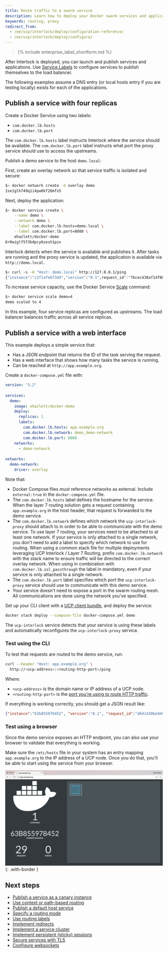 ```yaml
---
title: Route traffic to a swarm service
description: Learn how to deploy your Docker swarm services and applications
keywords: routing, proxy
redirect_from:
  - /ee/ucp/interlock/deploy/configuration-reference/
  - /ee/ucp/interlock/deploy/configure/
---
```


>{% include enterprise_label_shortform.md %}

After Interlock is deployed, you can launch and publish services and applications.
Use [Service Labels](/engine/reference/commandline/service_create/#set-metadata-on-a-service--l-label)
to configure services to publish themselves to the load balancer.

The following examples assume a DNS entry (or local hosts entry if you are testing locally) exists
for each of the applications.

## Publish a service with four replicas
Create a Docker Service using two labels:

- `com.docker.lb.hosts`
- `com.docker.lb.port`

The `com.docker.lb.hosts` label instructs Interlock where the service should be available.
The `com.docker.lb.port` label instructs what port the proxy service should use to access
the upstreams.

Publish a demo service to the host `demo.local`:

First, create an overlay network so that service traffic is isolated and secure:

```bash
$> docker network create -d overlay demo
1se1glh749q1i4pw0kf26mfx5
```

Next, deploy the application:

```bash
$> docker service create \
    --name demo \
    --network demo \
    --label com.docker.lb.hosts=demo.local \
    --label com.docker.lb.port=8080 \
    ehazlett/docker-demo
6r0wiglf5f3bdpcy6zesh1pzx
```

Interlock detects when the service is available and publishes it. After tasks are running
and the proxy service is updated, the application is available via `http://demo.local`.

```bash
$> curl -s -H "Host: demo.local" http://127.0.0.1/ping
{"instance":"c2f1afe673d4","version":"0.1",request_id":"7bcec438af14f8875ffc3deab9215bc5"}
```

To increase service capacity, use the Docker Service [Scale](https://docs.docker.com/engine/swarm/swarm-tutorial/scale-service/) command:

```bash
$> docker service scale demo=4
demo scaled to 4
```

In this example, four service replicas are configured as upstreams.  The load balancer balances traffic
across all service replicas.

## Publish a service with a web interface
This example deploys a simple service that:

* Has a JSON endpoint that returns the ID of the task serving the request.
* Has a web interface that shows how many tasks the service is running.
* Can be reached at `http://app.example.org`.

Create a `docker-compose.yml` file with:

```yaml
version: "3.2"

services:
  demo:
    image: ehazlett/docker-demo
    deploy:
      replicas: 1
      labels:
        com.docker.lb.hosts: app.example.org
        com.docker.lb.network: demo_demo-network
        com.docker.lb.port: 8080
    networks:
      - demo-network

networks:
  demo-network:
    driver: overlay
```

Note that:

* Docker Compose files _must_ reference networks as external. Include `external:true` in the `docker-compose.yml` file.
* The `com.docker.lb.hosts` label defines the hostname for the service. When
the layer 7 routing solution gets a request containing `app.example.org` in
the host header, that request is forwarded to the demo service.
* The `com.docker.lb.network` defines which network the `ucp-interlock-proxy`
should attach to in order to be able to communicate with the demo service.
To use layer 7 routing, your services need to be attached to at least one network.
If your service is only attached to a single network, you don't need to add
a label to specify which network to use for routing. When using a common stack file for multiple deployments leveraging UCP Interlock / Layer 7 Routing, prefix `com.docker.lb.network` with the stack name to ensure traffic will be directed to the correct overlay network. When using in combination with `com.docker.lb.ssl_passthrough` the label in mandatory, even if your service is only attached to a single network.
* The `com.docker.lb.port` label specifies which port the `ucp-interlock-proxy`
service should use to communicate with this demo service.
* Your service doesn't need to expose a port in the swarm routing mesh. All
communications are done using the network you've specified.

Set up your CLI client with a [UCP client bundle](../../user-access/cli.md),
and deploy the service:

```bash
docker stack deploy --compose-file docker-compose.yml demo
```

The `ucp-interlock` service detects that your service is using these labels
and automatically reconfigures the `ucp-interlock-proxy` service.

### Test using the CLI

To test that requests are routed to the demo service, run:

```bash
curl --header "Host: app.example.org" \
  http://<ucp-address>:<routing-http-port>/ping
```

Where:

* `<ucp-address>` is the domain name or IP address of a UCP node.
* `<routing-http-port>` is the [port you're using to route HTTP traffic](../deploy/index.md).

If everything is working correctly, you should get a JSON result like:

```json
{"instance":"63b855978452", "version":"0.1", "request_id":"d641430be9496937f2669ce6963b67d6"}
```

### Test using a browser

Since the demo service exposes an HTTP endpoint, you can also use your browser
to validate that everything is working.

Make sure the `/etc/hosts` file in your system has an entry mapping
`app.example.org` to the IP address of a UCP node. Once you do that, you'll be
able to start using the service from your browser.

![browser](../../images/route-simple-app-1.png){: .with-border }

## Next steps

- [Publish a service as a canary instance](./canary.md)
- [Use context or path-based routing](./context.md)
- [Publish a default host service](./interlock-vip-mode.md)
- [Specify a routing mode](./interlock-vip-mode.md)
- [Use routing labels](./labels-reference.md)
- [Implement redirects](./redirects.md)
- [Implement a service cluster](./service-clusters.md)
- [Implement persistent (sticky) sessions](./sessions.md)
- [Secure services with TLS](./tls.md)
- [Configure websockets](./websockets.md)
